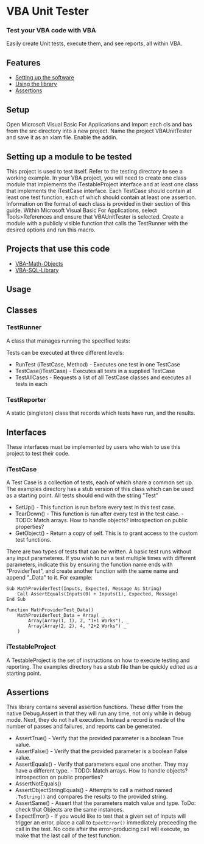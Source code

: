VBA Unit Tester
=====================

### Test your VBA code with VBA

Easily create Unit tests, execute them, and see reports, all within VBA.

Features
--------
 * [Setting up the software](#Setup)
 * [Using the library](#usage)
 * [Assertions](#assertions)
 
Setup
-----

Open Microsoft Visual Basic For Applications and import each cls and bas from the src directory into a new project. Name the project VBAUnitTester and save it as an xlam file. Enable the addin.

Setting up a module to be tested
-----
This project is used to test itself. Refer to the testing directory to see a working example.
In your VBA project, you will need to create one class module that implements the iTestableProject interface and at least one class that implements the iTestCase interface. Each TestCase should contain at least one test function, each of which should contain at least one assertion. Information on the format of each class is provided in their section of this guide.
Within Microsoft Visual Basic For Applications, select Tools>References and ensure that VBAUnitTester is selected.
Create a module with a publicly visible function that calls the TestRunner with the desired options and run this macro.

Projects that use this code
-----
 * [VBA-Math-Objects](https://github.com/Beakerboy/VBA-Math-Objects)
 * [VBA-SQL-Library](https://github.com/Beakerboy/VBA-SQL-Library)

 Usage
-----
## Classes

### TestRunner
A class that manages running the specified tests:

Tests can be executed at three different levels:
 * RunTest (iTestCase, Method) - Executes one test in one TestCase
 * TestCase(iTestCase) - Executes all tests in a supplied TestCase
 * TestAllCases - Requests a list of all TestCase classes and executes all tests in each

### TestReporter
A static (singleton) class that records which tests have run, and the results.

## Interfaces
These interfaces must be implemented by users who wish to use this project to test their code.

### iTestCase
A Test Case is a collection of tests, each of which share a common set up. The examples directory has a stub version of this class which can be used as a starting point. All tests should end with the string "Test"

 * SetUp() - This function is run before every test in this test case.
 * TearDown() - This function is run after every test in the test case. 
       - TODO: Match arrays. How to handle objects? introspection on public properties?
 * GetObject() - Return a copy of self. This is to grant access to the custom test functions. 

There are two types of tests that can be written. A basic test runs without any input parameteres. If you wish to run a test multiple times with different parameters, indicate this by ensuring the function name ends with "ProviderTest", and create another function with the same name and append "\_Data" to it.
For example:
```vba
Sub MathProviderTest(Inputs, Expected, Message As String)
    Call AssertEquals(Inputs(0) + Inputs(1), Expected, Message)
End Sub

Function MathProviderTest_Data()
    MathProviderTest_Data = Array( _
        Array(Array(1, 1), 2, "1+1 Works"), _
        Array(Array(2, 2), 4, "2+2 Works") _
    )
```

### iTestableProject
A TestableProject is the set of instructions on how to execute testing and reporting. The examples directory has a stub file than be quickly edited as a starting point.


Assertions
-----
This library contains several assertion functions. These differ from the native Debug.Assert in that they will run any time, not only while in debug mode. Next, they do not halt execution. Instead a record is made of the number of passes and failures, and reports can be generated.
 * AssertTrue() - Verify that the provided parameter is a boolean True value.
 * AssertFalse() - Verify that the provided parameter is a boolean False value.
 * AssertEquals() - Verify that parameters equal one another. They may have a different type. 
       - TODO: Match arrays. How to handle objects? introspection on public properties?
 * AssertNotEquals()
 * AssertObjectStringEquals() - Attempts to call a method named `.ToString()` and compares the results to the provided string.
 * AssertSame() - Assert that the parameters match value and type. ToDo: check that Objects are the same instances.
 * ExpectError() - If you would like to test that a given set of inputs will trigger an error, place a call to `EpectError()` immediately preceeding the call in the test. No code after the error-producing call will execute, so make that the last call of the test function.

